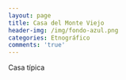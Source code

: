 ```yaml
---
layout: page
title: Casa del Monte Viejo
header-img: /img/fondo-azul.png
categories: Etnográfico
comments: 'true'
---
```



Casa típica

<div class="photos">
</div>
